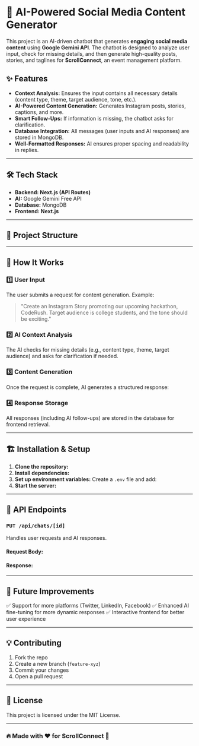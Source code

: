 # 🚀 AI-Powered Social Media Content Generator

This project is an AI-driven chatbot that generates **engaging social media content** using **Google Gemini API**. The chatbot is designed to analyze user input, check for missing details, and then generate high-quality posts, stories, and taglines for **ScrollConnect**, an event management platform.

## ✨ Features

- **Context Analysis:** Ensures the input contains all necessary details (content type, theme, target audience, tone, etc.).
- **AI-Powered Content Generation:** Generates Instagram posts, stories, captions, and more.
- **Smart Follow-Ups:** If information is missing, the chatbot asks for clarification.
- **Database Integration:** All messages (user inputs and AI responses) are stored in MongoDB.
- **Well-Formatted Responses:** AI ensures proper spacing and readability in replies.

---

## 🛠️ Tech Stack

- **Backend: Next.js (API Routes)**
- **AI:** Google Gemini Free API
- **Database:** MongoDB
- **Frontend: Next.js**

---

## 📂 Project Structure

---

## 🚀 How It Works

### 1️⃣ **User Input**

The user submits a request for content generation. Example:

> "Create an Instagram Story promoting our upcoming hackathon, CodeRush. Target audience is college students, and the tone should be exciting."

### 2️⃣ **AI Context Analysis**

The AI checks for missing details (e.g., content type, theme, target audience) and asks for clarification if needed.

### 3️⃣ **Content Generation**

Once the request is complete, AI generates a structured response:

### 4️⃣ **Response Storage**

All responses (including AI follow-ups) are stored in the database for frontend retrieval.

---

## 🏗️ Installation & Setup

1. **Clone the repository:**
2. **Install dependencies:**
3. **Set up environment variables:**
   Create a `.env` file and add:
4. **Start the server:**

---

## 📌 API Endpoints

### `PUT /api/chats/[id]`

Handles user requests and AI responses.

#### Request Body:

#### Response:

---

## 🤖 Future Improvements

✅ Support for more platforms (Twitter, LinkedIn, Facebook)
✅ Enhanced AI fine-tuning for more dynamic responses
✅ Interactive frontend for better user experience

---

## 💡 Contributing

1. Fork the repo
2. Create a new branch (`feature-xyz`)
3. Commit your changes
4. Open a pull request

---

## 📜 License

This project is licensed under the MIT License.

---

### 🔥 Made with ❤️ for ScrollConnect 🚀

